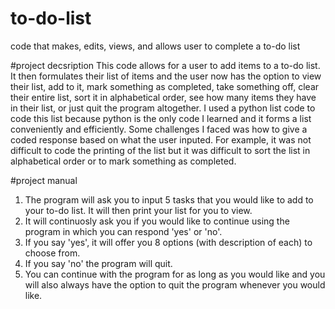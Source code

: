 # to-do-list
code that makes, edits, views, and allows user to complete a to-do list

#project decsription
This code allows for a user to add items to a to-do list. It then formulates their list of items and the user now has the option to view their list, add to it, mark something as completed, take something off, clear their entire list, sort it in alphabetical order, see how many items they have in their list, or just quit the program altogether. 
I used a python list code to code this list because python is the only code I learned and it forms a list conveniently and efficiently.
Some challenges I faced was how to give a coded response based on what the user inputed. For example, it was not difficult to code the printing of the list but it was difficult to sort the list in alphabetical order or to mark something as completed. 

#project manual
1. The program will ask you to input 5 tasks that you would like to add to your to-do list. It will then print your list for you to view.
2. It will continuosly ask you if you would like to continue using the program in which you can respond 'yes' or 'no'.
3. If you say 'yes', it will offer you 8 options (with description of each) to choose from.
4. If you say 'no' the program will quit.
5. You can continue with the program for as long as you would like and you will also always have the option to quit the program whenever you would like.
